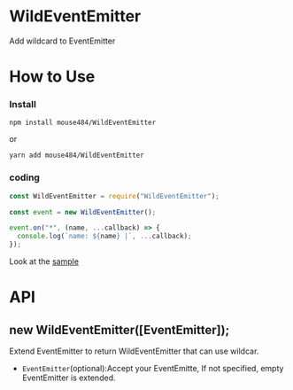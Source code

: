 # WildEventEmitter
Add wildcard to EventEmitter

# How to Use

### Install
```
npm install mouse484/WildEventEmitter
```
or
```
yarn add mouse484/WildEventEmitter
```
### coding

```js
const WildEventEmitter = require("WildEventEmitter");

const event = new WildEventEmitter();

event.on("*", (name, ...callback) => {
  console.log(`name: ${name} |`, ...callback);
});
```
Look at the [sample](https://github.com/mouse484/WildEventEmitter/blob/master/sample.js)

# API

## new WildEventEmitter([EventEmitter]);
Extend EventEmitter to return WildEventEmitter that can use wildcar.

- `EventEmitter`(optional):Accept your EventEmitte, If not specified, empty EventEmitter is extended.
